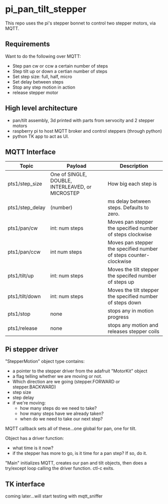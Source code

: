 # pi_pan_tilt_stepper
This repo uses the pi's stepper bonnet to control two stepper motors, via MQTT.

## Requirements
Want to do the following over MQTT:
* Step pan cw or ccw a certain number of steps
* Step tilt up or down a certian number of steps
* Set step size:  full, half, micro
* Set delay between steps
* Stop any step motion in action
* release stepper motor

## High level architecture
* pan/tilt assembly, 3d printed with parts from servocity and 2 stepper motors
* raspberry pi to host MQTT broker and control steppers (through python)
* python TK app to act as UI.

## MQTT Interface
| Topic | Payload | Description |
| ----- | ------- | ----------- |
| pts1/step_size | One of SINGLE, DOUBLE, INTERLEAVED, or MICROSTEP | How big each step is |
| pts1/step_delay | (number) | ms delay between steps.  Defaults to zero.  |
| pts1/pan/cw | int: num steps | Moves pan stepper the specified number of steps clockwise |
| pts1/pan/ccw | int num steps | Moves pan stepper the specified number of steps counter-clockwise |
| pts1/tilt/up | int: num steps | Moves the tilt stepper the specifed number of steps up |
| pts1/tilt/down | int: num steps| Moves the tilt stepper the specified number of steps down |
| pts1/stop | none | stops any in motion progress |
| pts1/release | none | stops any motion and releases stepper coils |

## Pi stepper driver
"StepperMotion" object type contains:
* a pointer to the stepper driver from the adafruit "MotorKit" object
* a flag telling whether we are moving or not.
* Which direction are we going (stepper.FORWARD or stepper.BACKWARD)
* step size
* step delay
* if we're moving:
  * how many steps do we need to take?
  * how many steps have we already taken?
  * when do we need to take our next step?
  
MQTT callback sets all of these...one global for pan, one for tilt.

Object has a driver function:
* what time is it now?
* if the stepper has more to go, is it time for a pan step?  If so, do it.

"Main" initializes MQTT, creates our pan and tilt objects, then does a try/except loop calling the driver function.  ctl-c exits.

## TK interface
coming later...will start testing with mqtt_sniffer
